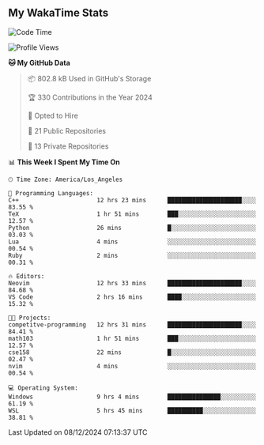 ## My WakaTime Stats
<!--START_SECTION:waka-->
![Code Time](http://img.shields.io/badge/Code%20Time-189%20hrs%2033%20mins-blue)

![Profile Views](http://img.shields.io/badge/Profile%20Views-0-blue)

**🐱 My GitHub Data** 

> 📦 802.8 kB Used in GitHub's Storage 
 > 
> 🏆 330 Contributions in the Year 2024
 > 
> 💼 Opted to Hire
 > 
> 📜 21 Public Repositories 
 > 
> 🔑 13 Private Repositories 
 > 
📊 **This Week I Spent My Time On** 

```text
🕑︎ Time Zone: America/Los_Angeles

💬 Programming Languages: 
C++                      12 hrs 23 mins      █████████████████████░░░░   83.55 % 
TeX                      1 hr 51 mins        ███░░░░░░░░░░░░░░░░░░░░░░   12.57 % 
Python                   26 mins             █░░░░░░░░░░░░░░░░░░░░░░░░   03.03 % 
Lua                      4 mins              ░░░░░░░░░░░░░░░░░░░░░░░░░   00.54 % 
Ruby                     2 mins              ░░░░░░░░░░░░░░░░░░░░░░░░░   00.31 % 

🔥 Editors: 
Neovim                   12 hrs 33 mins      █████████████████████░░░░   84.68 % 
VS Code                  2 hrs 16 mins       ████░░░░░░░░░░░░░░░░░░░░░   15.32 % 

🐱‍💻 Projects: 
competitve-programming   12 hrs 31 mins      █████████████████████░░░░   84.41 % 
math103                  1 hr 51 mins        ███░░░░░░░░░░░░░░░░░░░░░░   12.57 % 
cse158                   22 mins             █░░░░░░░░░░░░░░░░░░░░░░░░   02.47 % 
nvim                     4 mins              ░░░░░░░░░░░░░░░░░░░░░░░░░   00.54 % 

💻 Operating System: 
Windows                  9 hrs 4 mins        ███████████████░░░░░░░░░░   61.19 % 
WSL                      5 hrs 45 mins       ██████████░░░░░░░░░░░░░░░   38.81 % 
```


 Last Updated on 08/12/2024 07:13:37 UTC
<!--END_SECTION:waka-->

